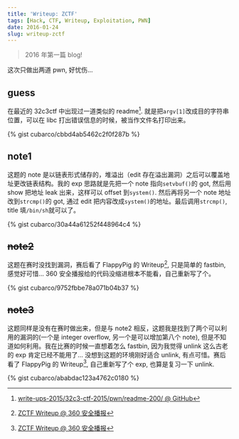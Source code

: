 ```yaml
---
title: 'Writeup: ZCTF'
tags: [Hack, CTF, Writeup, Exploitation, PWN]
date: 2016-01-24
slug: writeup-zctf
---
```


> 2016 年第一篇 blog!

这次只做出两道 pwn, 好忧伤...

## guess

在最近的 32c3ctf 中出现过一道类似的 readme[^1]. 就是把`argv[1]`改成目的字符串位置，可以在 libc 打出错误信息的时候，被当作文件名打印出来。

{% gist cubarco/cbbd4ab5462c2f0f287b %}

## note1

这题的 note 是以链表形式储存的，堆溢出（edit 存在溢出漏洞）之后可以覆盖地址更改链表结构。我的 exp 思路就是先把一个 note 指向`setvbuf()`的 got, 然后用 show 把地址 leak 出来，这样可以 offset 到`system()`. 然后再将另一个 note 地址改到`strcmp()`的 got, 通过 edit 把内容改成`system()`的地址。最后调用`strcmp()`, title 填`/bin/sh`就可以了。

{% gist cubarco/30a44a61252f448964c4 %}

## <del>note2</del>

这题在赛时没找到漏洞，赛后看了 FlappyPig 的 Writeup[^2], 只是简单的 fastbin, 感觉好可惜... 360 安全播报给的代码没缩进根本不能看，自己重新写了个。

{% gist cubarco/9752fbbe78a071b04b37 %}

## <del>note3</del>

这题同样是没有在赛时做出来，但是与 note2 相反，这题我是找到了两个可以利用的漏洞的(一个是 integer overflow, 另一个是可以增加第八个 note), 但是不知道如何利用。我在比赛的时候一直想着怎么 fastbin, 因为我觉得 unlink 这么古老的 exp 肯定已经不能用了... 没想到这题的环境刚好适合 unlink, 有点可惜。赛后看了 FlappyPig 的 Writeup[^2], 自己重新写了个 exp, 也算是复习一下 unlink.

{% gist cubarco/ababdac123a4762c0180 %}

[^1]: [write-ups-2015/32c3-ctf-2015/pwn/readme-200/ @ GitHub](https://github.com/ctfs/write-ups-2015/tree/master/32c3-ctf-2015/pwn/readme-200)
[^2]: [ZCTF Writeup @ 360 安全播报](http://bobao.360.cn/ctf/detail/158.html)
